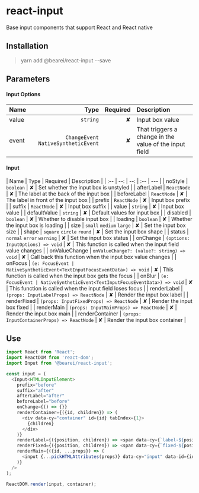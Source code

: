# react-input

Base input components that support React and React native

## Installation

> yarn add @bearei/react-input --save

## Parameters

#### Input Options

| Name | Type | Required | Description |
| :-- | --: | --: | :-- |
| value | `string` | ✘ | Input box value |
| event | `ChangeEvent` `NativeSyntheticEvent` | ✘ | That triggers a change in the value of the input field |

#### Input

| Name | Type | Required | Description |
| :-- | --: | --: | :-- | --- |
| noStyle | `boolean` | ✘ | Set whether the input box is unstyled |
| afterLabel | `ReactNode` | ✘ | The label at the back of the input box |
| beforeLabel | `ReactNode` | ✘ | The label in front of the input box |
| prefix | `ReactNode` | ✘ | Input box prefix |
| suffix | `ReactNode` | ✘ | Input box suffix |
| value | `string` | ✘ | Input box value |
| defaultValue | `string` | ✘ | Default values for input box |
| disabled | `boolean` | ✘ | Whether to disable input box |
| loading | `boolean` | ✘ | Whether the input box is loading |
| size | `small` `medium` `large` | ✘ | Set the input box size |
| shape | `square` `circle` `round` | ✘ | Set the input box shape |
| status | `normal` `error` `warning` | ✘ | Set the input box status |
| onChange | `(options: InputOptions) => void` | ✘ | This function is called when the input field value changes |
| onValueChange | `onValueChange?: (value?: string) => void` | ✘ | Call back this function when the input box value changes |
| onFocus | `(e: FocusEvent | NativeSyntheticEvent<TextInputFocusEventData>) => void` | ✘ | This function is called when the input box gets the focus |
| onBlur | `(e: FocusEvent | NativeSyntheticEvent<TextInputFocusEventData>) => void` | ✘ | This function is called when the input field loses focus |
| renderLabel | `(props: InputLabelProps) => ReactNode` | ✘ | Render the input box label |
| renderFixed | `(props: InputFixedProps) => ReactNode` | ✘ | Render the input box fixed |
| renderMain | `(props: InputMainProps) => ReactNode` | ✘ | Render the input box main |
| renderContainer | `(props: InputContainerProps) => ReactNode` | ✘ | Render the input box container |

## Use

```typescript
import React from 'React';
import ReactDOM from 'react-dom';
import Input from '@bearei/react-input';

const input = (
  <Input<HTMLInputElement>
    prefix="before"
    suffix="after"
    afterLabel="after"
    beforeLabel="before"
    onChange={() => {}}
    renderContainer={({id, children}) => (
      <div data-cy="container" id={id} tabIndex={1}>
        {children}
      </div>
    )}
    renderLabel={({position, children}) => <span data-cy={`label-${position}`}>{children}</span>}
    renderFixed={({position, children}) => <span data-cy={`fixed-${position}`}>{children}</span>}
    renderMain={({id, ...props}) => (
      <input {...pickHTMLAttributes(props)} data-cy="input" data-id={id} />
    )}
  />
);

ReactDOM.render(input, container);
```
